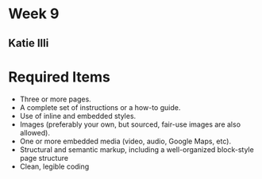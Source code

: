 # Week 9
## Katie Illi

# Required Items
- Three or more pages.
- A complete set of instructions or a how-to guide.
- Use of inline and embedded styles.
- Images (preferably your own, but sourced, fair-use images are also allowed).
- One or more embedded media (video, audio, Google Maps, etc).
- Structural and semantic markup, including a well-organized block-style page structure
- Clean, legible coding